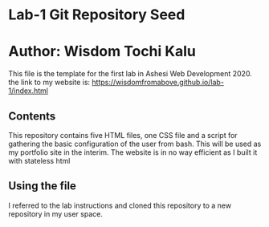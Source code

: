 # Lab-1 Git Repository Seed

# Author: Wisdom Tochi Kalu

This file is the template for the first lab in Ashesi Web Development 2020.
the link to my website is:
https://wisdomfromabove.github.io/lab-1/index.html

## Contents

This repository contains five HTML files, one CSS file and a script for gathering the basic configuration of the user from bash.
This will be used as my portfolio site in the interim.
The website is in no way efficient as I built it with stateless html


## Using the file

I referred to the lab instructions and cloned this repository to a new repository in my user space.
